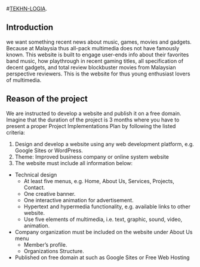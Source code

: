 #[TEKHN-LOGIA](http://tekhnelogiaofmodernera.mystrikingly.com/.).

## Introduction 

we want something recent news about music, games, movies and gadgets. Because at Malaysia thus all-pack multimedia does not have famously known. This website is built to engage user-ends info about their favorites band music, how playthrough in recent gaming titles, all specification of decent gadgets, and total review blockbuster movies from Malaysian perspective reviewers. This is the website for thus young enthusiast lovers of multimedia.

## Reason of the project 

We are instructed to develop a website and publish it on a free domain. Imagine that the duration of the project is 3 months where you have to present a proper Project Implementations Plan by
following the listed criteria:

1. Design and develop a website using any web development platform, e.g. Google Sites or
WordPress.
2. Theme: Improved business company or online system website
3. The website must include all information below:
  - Technical design
    - At least five menus, e.g. Home, About Us, Services, Projects, Contact.
    - One creative banner.
    - One interactive animation for advertisement.
    - Hypertext and hypermedia functionality, e.g. available links to other website.
    - Use five elements of multimedia, i.e. text, graphic, sound, video, animation.
  - Company organization must be included on the website under About Us menu
    - Member’s profile.
    - Organizations Structure.
  - Published on free domain at such as Google Sites or Free Web Hosting
